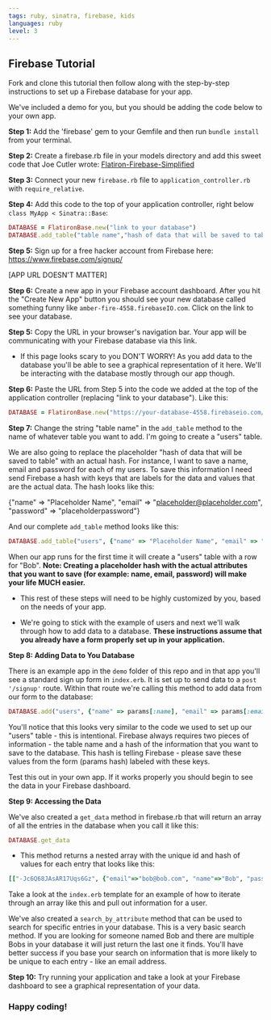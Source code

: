 ```yaml
---
tags: ruby, sinatra, firebase, kids
languages: ruby
level: 3
---
```


## Firebase Tutorial

Fork and clone this tutorial then follow along with the step-by-step instructions to set up a Firebase database for your app. 

We've included a demo for you, but you should be adding the code below to your own app.

**Step 1:** Add the 'firebase' gem to your Gemfile and then run `bundle install` from your terminal.

**Step 2:** Create a firebase.rb file in your models directory and add this sweet code that Joe Cutler wrote: [Flatiron-Firebase-Simplified](https://gist.github.com/vanessadean/b6d8bb272063697a44e6)

**Step 3:** Connect your new `firebase.rb` file to `application_controller.rb` with `require_relative`. 

**Step 4:** Add this code to the top of your application controller, right below `class MyApp < Sinatra::Base`:

```ruby
DATABASE = FlatironBase.new("link to your database")
DATABASE.add_table("table name","hash of data that will be saved to table")
```

**Step 5:** Sign up for a free hacker account from Firebase here: https://www.firebase.com/signup/ 



[APP URL DOESN'T MATTER]




**Step 6:** Create a new app in your Firebase account dashboard. After you hit the "Create New App" button you should see your new database called something funny like `amber-fire-4558.firebaseIO.com`. Click on the link to see your database. 
 
**Step 5:** Copy the URL in your browser's navigation bar. Your app will be communicating with your Firebase database via this link.

+ If this page looks scary to you DON'T WORRY! As you add data to the database you'll be able to see a graphical representation of it here. We'll be interacting with the database mostly through our app though. 

**Step 6:** Paste the URL from Step 5 into the code we added at the top of the application controller (replacing "link to your database"). Like this:

```ruby
DATABASE = FlatironBase.new("https://your-database-4558.firebaseio.com/")
```

**Step 7:** Change the string "table name" in the `add_table` method to the name of whatever table you want to add. I'm going to create a "users" table. 

We are also going to replace the placeholder "hash of data that will be saved to table" with an actual hash. For instance, I want to save a name, email and password for each of my users. To save this information I need send Firebase a hash with keys that are labels for the data and values that are the actual data. The hash looks like this:

{"name" => "Placeholder Name", 
"email" => "placeholder@placeholder.com", 
"password" => "placeholderpassword"}

And our complete `add_table` method looks like this:

```ruby
DATABASE.add_table("users", {"name" => "Placeholder Name", "email" => "placeholder@placeholder.com", "password" => "placeholderpassword"})
```

When our app runs for the first time it will create a "users" table with a row for "Bob". **Note: Creating a placeholder hash with the actual attributes that you want to save (for example: name, email, password) will make your life MUCH easier.**

+ This rest of these steps will need to be highly customized by you, based on the needs of your app. 

+ We're going to stick with the example of users and next we'll walk through how to add data to a database. __These instructions assume that you already have a form properly set up in your application.__

**Step 8: Adding Data to You Database**

There is an example app in the `demo` folder of this repo and in that app you'll see a standard sign up form in `index.erb`. It is set up to send data to a `post '/signup'` route. Within that route we're calling this method to add data from our form to the database:

```ruby
DATABASE.add("users", {"name" => params[:name], "email" => params[:email], "password" => params[:password]})
```

You'll notice that this looks very similar to the code we used to set up our "users" table - this is intentional. Firebase always requires two pieces of information - the table name and a hash of the information that you want to save to the database. This hash is telling Firebase - please save these values from the form (params hash) labeled with these keys.

Test this out in your own app. If it works properly you should begin to see the data in your Firebase dashboard.

**Step 9: Accessing the Data**

We've also created a `get_data` method in firebase.rb that will return an array of all the entries in the database when you call it like this:

```ruby
DATABASE.get_data
```

+ This method returns a nested array with the unique id and hash of values for each entry that looks like this:

```ruby
[["-Jc6Q68JAsAR17Uqs6Gz", {"email"=>"bob@bob.com", "name"=>"Bob", "password"=>"passwordforbob"}], ["-Jc6Q9tTwpW8f4dVOot-", {"email"=>"joe@joe.com", "name"=>"Joe", "password"=>"password"}], ["-Jc6jZ6jB7GpcGD9WV5e", {"email"=>"bobert@bobert.com", "name"=>"Bob", "password"=>"password"}]]
```

Take a look at the `index.erb` template for an example of how to iterate through an array like this and pull out information for a user.

We've also created a `search_by_attribute` method that can be used to search for specific entries in your database. This is a very basic search method. If you are looking for someone named Bob and there are multiple Bobs in your database it will just return the last one it finds. You'll have better success if you base your search on information that is more likely to be unique to each entry - like an email address. 

**Step 10:** Try running your application and take a look at your Firebase dashboard to see a graphical representation of your data.

### Happy coding!



